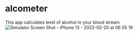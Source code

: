 # alcometer
This app calculates level of alcohol in your blood stream.
![Simulator Screen Shot - iPhone 13 - 2022-02-20 at 06 05 19](https://user-images.githubusercontent.com/18661657/154828021-bb94cd2c-ebfd-48e1-99b1-5df758b6dfbf.png)
